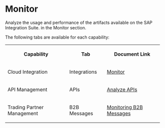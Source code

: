 <!-- loio650995cc65b4459681abfe6d89b64306 -->

# Monitor

Analyze the usage and performance of the artifacts available on the SAP Integration Suite. in the Monitor section.

The following tabs are available for each capability:

<a name="loio650995cc65b4459681abfe6d89b64306__table_xmp_m2x_l5b"/>


<table>
<tr>
<th valign="top">

Capability



</th>
<th valign="top">

Tab



</th>
<th valign="top">

Document Link



</th>
</tr>
<tr>
<td valign="top">

Cloud Integration



</td>
<td valign="top">

Integrations



</td>
<td valign="top">

[Monitor](monitor-650995c.md)



</td>
</tr>
<tr>
<td valign="top">

API Management



</td>
<td valign="top">

APIs



</td>
<td valign="top">

[Analyze APIs](analyze-apis-7712c61.md)



</td>
</tr>
<tr>
<td valign="top">

Trading Partner Management



</td>
<td valign="top">

B2B Messages



</td>
<td valign="top">

[Monitoring B2B Messages](monitoring-b2b-messages-b5e1fc9.md)



</td>
</tr>
</table>

